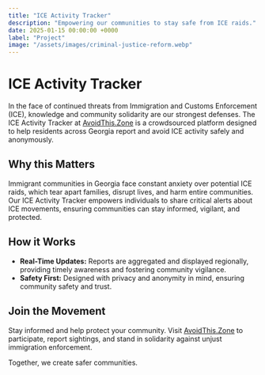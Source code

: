 ```yaml
---
title: "ICE Activity Tracker"
description: "Empowering our communities to stay safe from ICE raids."
date: 2025-01-15 00:00:00 +0000
label: "Project"
image: "/assets/images/criminal-justice-reform.webp"
---
```


# ICE Activity Tracker

In the face of continued threats from Immigration and Customs Enforcement (ICE), knowledge and community solidarity are our strongest defenses. The ICE Activity Tracker at [AvoidThis.Zone](https://avoidthis.zone/) is a crowdsourced platform designed to help residents across Georgia report and avoid ICE activity safely and anonymously.

## Why this Matters

Immigrant communities in Georgia face constant anxiety over potential ICE raids, which tear apart families, disrupt lives, and harm entire communities. Our ICE Activity Tracker empowers individuals to share critical alerts about ICE movements, ensuring communities can stay informed, vigilant, and protected.

## How it Works

* **Real-Time Updates:** Reports are aggregated and displayed regionally, providing timely awareness and fostering community vigilance.
* **Safety First:** Designed with privacy and anonymity in mind, ensuring community safety and trust.

## Join the Movement

Stay informed and help protect your community. Visit [AvoidThis.Zone](https://avoidthis.zone/) to participate, report sightings, and stand in solidarity against unjust immigration enforcement.

Together, we create safer communities.
